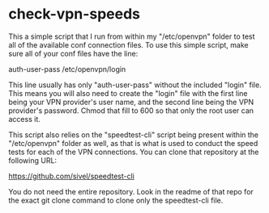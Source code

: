 # check-vpn-speeds

This a simple script that I run from within my "/etc/openvpn" folder to test all of the available conf connection files. To use this simple script, make sure all of your conf files have the line:

auth-user-pass /etc/openvpn/login

This line usually has only "auth-user-pass" without the included "login" file. This means you will also need to create the "login" file with the first line being your VPN provider's user name, and the second line being the VPN provider's password. Chmod that fill to 600 so that only the root user can access it.

This script also relies on the "speedtest-cli" script being present within the "/etc/openvpn" folder as well, as that is what is used to conduct the speed tests for each of the VPN connections. You can clone that repository at the following URL:

https://github.com/sivel/speedtest-cli

You do not need the entire repository. Look in the readme of that repo for the exact git clone command to clone only the speedtest-cli file.
